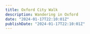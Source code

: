 ```yaml
---
title: Oxford City Walk
description: Wandering in Oxford
date: "2024-01-17T22:10:01Z"
publishDate: "2024-01-17T22:10:01Z"
---
```





